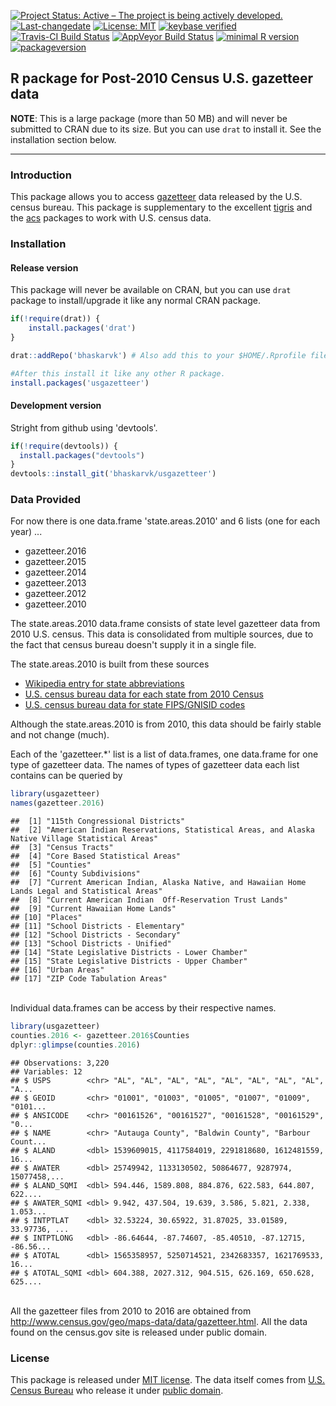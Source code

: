 
[![Project Status: Active – The project is being actively developed.](http://www.repostatus.org/badges/latest/active.svg)](http://www.repostatus.org/#active) [![Last-changedate](https://img.shields.io/badge/last%20change-2017--04--10-green.svg)](/commits/master) [![License: MIT](https://img.shields.io/badge/License-MIT-yellow.svg)](https://opensource.org/licenses/MIT) [![keybase verified](https://img.shields.io/badge/keybase-verified-brightgreen.svg)](https://gist.github.com/bhaskarvk/46fbf2ba7b5713151d7e) [![Travis-CI Build Status](https://travis-ci.org/bhaskarvk/usgazetteer.svg?branch=master)](https://travis-ci.org/bhaskarvk/usgazetteer) [![AppVeyor Build Status](https://ci.appveyor.com/api/projects/status/github/bhaskarvk/usgazetteer?branch=master&svg=true)](https://ci.appveyor.com/project/bhaskarvk/usgazetteer) [![minimal R version](https://img.shields.io/badge/R%3E%3D-3.2.0-6666ff.svg)](https://cran.r-project.org/) [![packageversion](https://img.shields.io/badge/Package%20version-0.1.2-orange.svg?style=flat-square)](commits/master)

R package for Post-2010 Census U.S. gazetteer data
--------------------------------------------------

**NOTE**: This is a large package (more than 50 MB) and will never be submitted to CRAN due to its size. But you can use `drat` to install it. See the installation section below.

------------------------------------------------------------------------

### Introduction

This package allows you to access [gazetteer](https://en.wikipedia.org/wiki/Gazetteer) data released by the U.S. census bureau. This package is supplementary to the excellent [tigris](https://cran.r-project.org/package=tigris) and the [acs](https://cran.r-project.org/package=acs) packages to work with U.S. census data.

### Installation

#### Release version

This package will never be available on CRAN, but you can use `drat` package to install/upgrade it like any normal CRAN package.

``` r
if(!require(drat)) {
    install.packages('drat')
}

drat::addRepo('bhaskarvk') # Also add this to your $HOME/.Rprofile file.

#After this install it like any other R package.
install.packages('usgazetteer')
```

#### Development version

Stright from github using 'devtools'.

``` r
if(!require(devtools)) {
  install.packages("devtools")
}
devtools::install_git('bhaskarvk/usgazetteer')
```

### Data Provided

For now there is one data.frame 'state.areas.2010' and 6 lists (one for each year) ...

-   gazetteer.2016
-   gazetteer.2015
-   gazetteer.2014
-   gazetteer.2013
-   gazetteer.2012
-   gazetteer.2010

The state.areas.2010 data.frame consists of state level gazetteer data from 2010 U.S. census. This data is consolidated from multiple sources, due to the fact that census bureau doesn't supply it in a single file.

The state.areas.2010 is built from these sources

-   [Wikipedia entry for state abbreviations](https://en.wikipedia.org/wiki/List_of_U.S._state_abbreviations)
-   [U.S. census bureau data for each state from 2010 Census](https://www.census.gov/geo/reference/state-area.html)
-   [U.S. census bureau data for state FIPS/GNISID codes](http://www2.census.gov/geo/docs/reference/state.txt)

Although the state.areas.2010 is from 2010, this data should be fairly stable and not change (much).

Each of the 'gazetteer.\*' list is a list of data.frames, one data.frame for one type of gazetteer data. The names of types of gazetteer data each list contains can be queried by

``` r
library(usgazetteer)
names(gazetteer.2016)
```

    ##  [1] "115th Congressional Districts"                                                               
    ##  [2] "American Indian Reservations, Statistical Areas, and Alaska Native Village Statistical Areas"
    ##  [3] "Census Tracts"                                                                               
    ##  [4] "Core Based Statistical Areas"                                                                
    ##  [5] "Counties"                                                                                    
    ##  [6] "County Subdivisions"                                                                         
    ##  [7] "Current American Indian, Alaska Native, and Hawaiian Home Lands Legal and Statistical Areas" 
    ##  [8] "Current American Indian  Off-Reservation Trust Lands"                                        
    ##  [9] "Current Hawaiian Home Lands"                                                                 
    ## [10] "Places"                                                                                      
    ## [11] "School Districts - Elementary"                                                               
    ## [12] "School Districts - Secondary"                                                                
    ## [13] "School Districts - Unified"                                                                  
    ## [14] "State Legislative Districts - Lower Chamber"                                                 
    ## [15] "State Legislative Districts - Upper Chamber"                                                 
    ## [16] "Urban Areas"                                                                                 
    ## [17] "ZIP Code Tabulation Areas"

<br/> Individual data.frames can be access by their respective names.

``` r
library(usgazetteer)
counties.2016 <- gazetteer.2016$Counties
dplyr::glimpse(counties.2016)
```

    ## Observations: 3,220
    ## Variables: 12
    ## $ USPS        <chr> "AL", "AL", "AL", "AL", "AL", "AL", "AL", "AL", "A...
    ## $ GEOID       <chr> "01001", "01003", "01005", "01007", "01009", "0101...
    ## $ ANSICODE    <chr> "00161526", "00161527", "00161528", "00161529", "0...
    ## $ NAME        <chr> "Autauga County", "Baldwin County", "Barbour Count...
    ## $ ALAND       <dbl> 1539609015, 4117584019, 2291818680, 1612481559, 16...
    ## $ AWATER      <dbl> 25749942, 1133130502, 50864677, 9287974, 15077458,...
    ## $ ALAND_SQMI  <dbl> 594.446, 1589.808, 884.876, 622.583, 644.807, 622....
    ## $ AWATER_SQMI <dbl> 9.942, 437.504, 19.639, 3.586, 5.821, 2.338, 1.053...
    ## $ INTPTLAT    <dbl> 32.53224, 30.65922, 31.87025, 33.01589, 33.97736, ...
    ## $ INTPTLONG   <dbl> -86.64644, -87.74607, -85.40510, -87.12715, -86.56...
    ## $ ATOTAL      <dbl> 1565358957, 5250714521, 2342683357, 1621769533, 16...
    ## $ ATOTAL_SQMI <dbl> 604.388, 2027.312, 904.515, 626.169, 650.628, 625....

<br/> All the gazetteer files from 2010 to 2016 are obtained from <http://www.census.gov/geo/maps-data/data/gazetteer.html>. All the data found on the census.gov site is released under public domain.

### License

This package is released under [MIT license](http://opensource.org/licenses/mit-license.php). The data itself comes from [U.S. Census Bureau](http://www.census.gov/) who release it under [public domain](https://askacs.census.gov/faq.php?id=5000&faqId=537).
